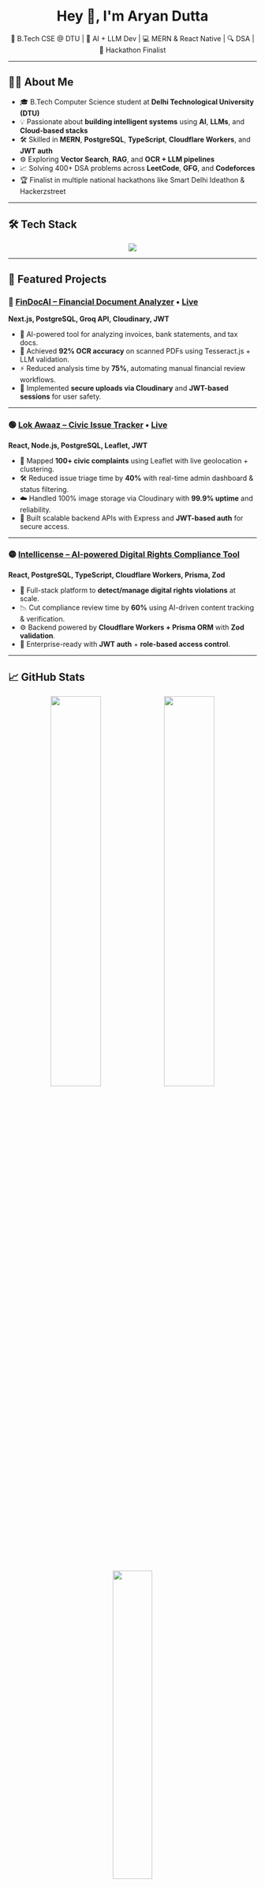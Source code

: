 <h1 align="center">Hey 👋, I'm Aryan Dutta</h1>
<p align="center">
  🚀 B.Tech CSE @ DTU | 🧠 AI + LLM Dev | 💻 MERN & React Native | 🔍 DSA | 🏁 Hackathon Finalist
</p>

 

---

## 🧑‍💻 About Me

- 🎓 B.Tech Computer Science student at **Delhi Technological University (DTU)**
- 💡 Passionate about **building intelligent systems** using **AI**, **LLMs**, and **Cloud-based stacks**
- 🛠️ Skilled in **MERN**, **PostgreSQL**, **TypeScript**, **Cloudflare Workers**, and **JWT auth**
- ⚙️ Exploring **Vector Search**, **RAG**, and **OCR + LLM pipelines**
- 📈 Solving 400+ DSA problems across **LeetCode**, **GFG**, and **Codeforces**
- 🏆 Finalist in multiple national hackathons like Smart Delhi Ideathon & Hackerzstreet

---

## 🛠️ Tech Stack

<p align="center">
  <img src="https://skillicons.dev/icons?i=nextjs,react,nodejs,express,ts,js,cpp,py,postgres,mongodb,cloudflare,prisma,tailwind,firebase,vercel,postman,git,github,vscode" />
</p>

---

## 🚀 Featured Projects

### 🔷 [FinDocAI – Financial Document Analyzer](https://github.com/aryandutta/findocai) • [Live](https://findocai.vercel.app/)  
**Next.js, PostgreSQL, Groq API, Cloudinary, JWT**

- 🧠 AI-powered tool for analyzing invoices, bank statements, and tax docs.
- 📄 Achieved **92% OCR accuracy** on scanned PDFs using Tesseract.js + LLM validation.
- ⚡ Reduced analysis time by **75%**, automating manual financial review workflows.
- 🔐 Implemented **secure uploads via Cloudinary** and **JWT-based sessions** for user safety.

---

### 🟢 [Lok Awaaz – Civic Issue Tracker](https://github.com/aryandutta/lok-awaaz) • [Live](https://lokawazweb.vercel.app/)  
**React, Node.js, PostgreSQL, Leaflet, JWT**

- 📍 Mapped **100+ civic complaints** using Leaflet with live geolocation + clustering.
- 🛠️ Reduced issue triage time by **40%** with real-time admin dashboard & status filtering.
- ☁️ Handled 100% image storage via Cloudinary with **99.9% uptime** and reliability.
- 🔐 Built scalable backend APIs with Express and **JWT-based auth** for secure access.

---

### 🟡 [Intellicense – AI-powered Digital Rights Compliance Tool](https://github.com/aRyanDuTta425/Intellicense)  
**React, PostgreSQL, TypeScript, Cloudflare Workers, Prisma, Zod**

- 🎯 Full-stack platform to **detect/manage digital rights violations** at scale.
- 📉 Cut compliance review time by **60%** using AI-driven content tracking & verification.
- ⚙️ Backend powered by **Cloudflare Workers + Prisma ORM** with **Zod validation**.
- 🔐 Enterprise-ready with **JWT auth** + **role-based access control**.

---

## 📈 GitHub Stats

<p align="center">
  <img src="https://github-readme-stats.vercel.app/api?username=aryandutta&show_icons=true&theme=tokyonight&hide_border=true" width="45%" />
  <img src="https://github-readme-streak-stats.herokuapp.com/?user=aryandutta&theme=tokyonight&hide_border=true" width="45%" />
</p>

<p align="center">
  <img src="https://github-readme-stats.vercel.app/api/top-langs/?username=aryandutta&layout=compact&theme=tokyonight&hide_border=true" width="40%" />
</p>

---

## 🏆 GitHub Trophies

<p align="center">
  <img src="https://github-profile-trophy.vercel.app/?username=aryandutta&theme=algolia&column=7&no-frame=true" />
</p>

---

## 🌐 Connect With Me

<p align="center">
  <a href="https://www.linkedin.com/in/aryan-dutta-ad425/"><img src="https://img.shields.io/badge/-LinkedIn-blue?logo=linkedin&style=for-the-badge" /></a>
  <a href="aryandutta425@gmail.com"><img src="https://img.shields.io/badge/-Gmail-red?logo=gmail&style=for-the-badge" /></a>
  <a href="https://github.com/aRyanDuTta425"><img src="https://img.shields.io/badge/-GitHub-black?logo=github&style=for-the-badge" /></a>
</p>

---

<p align="center">
  <img src="https://komarev.com/ghpvc/?username=aryandutta&label=Profile+Views&color=0e75b6&style=flat" />
</p>

---

<p align="center">
  <img src="https://media.giphy.com/media/qgQUggAC3Pfv687qPC/giphy.gif" width="200" />
</p>


 
